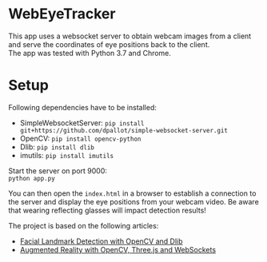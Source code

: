 # WebEyeTracker
This app uses a websocket server to obtain webcam images from a client and serve the coordinates of eye positions back to the client.  
The app was tested with Python 3.7 and Chrome.

# Setup
Following dependencies have to be installed:  
* SimpleWebsocketServer: `pip install git+https://github.com/dpallot/simple-websocket-server.git`  
* OpenCV: `pip install opencv-python`  
* Dlib: `pip install dlib`  
* imutils: `pip install imutils`  

Start the server on port 9000:  
`python app.py`

You can then open the `index.html` in a browser to establish a connection to the server and display the eye positions from your webcam video. Be aware that wearing reflecting glasses will impact detection results!

The project is based on the following articles:  
* [Facial Landmark Detection with OpenCV and Dlib](https://www.pyimagesearch.com/2017/04/03/facial-landmarks-dlib-opencv-python/)  
* [Augmented Reality with OpenCV, Three.js and WebSockets](https://www.smashingmagazine.com/2016/02/simple-augmented-reality-with-opencv-a-three-js/)
